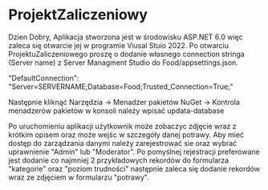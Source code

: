 # ProjektZaliczeniowy

Dzien Dobry, Aplikacja stworzona jest w środowisku ASP.NET 6.0 więc zaleca się otwarcie jej w programie Viusal Stuio 2022.
Po otwarciu ProjektuZaliczeniowego proszę o dodanie własnego connection stringa (Server name) z Server Managment Studio do Food/appsettings.json.

"DefaultConnection": "Server=SERVERNAME;Database=Food;Trusted_Connection=True;"

Następnie kliknąć Narzędzia -> Menadżer pakietów NuGet -> Kontrola menadzerów pakietów w konsoli należy wpisać updata-database

Po uruchomieniu aplikacji użytkownik może zobaczyc zdjęcie wraz z krótkim opisem oraz może wejśc w szczegóły danej potrawy.
Aby mieć dostęp do zarządzania danymi należy zarejestrować sie oraz wybrać uprawnienie "Admin" lub "Moderator".
Po pomyślnej rejestracji preferowane jest dodanie co najmniej 2 przykładowych rekordów do formularza "kategorie" oraz "poziom trudności"
następnie zaleca się dodanie rekordów wraz ze zdjęciem w formularzu "potrawy".





